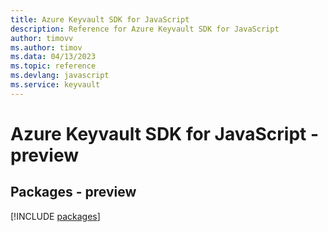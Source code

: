 ```yaml
---
title: Azure Keyvault SDK for JavaScript
description: Reference for Azure Keyvault SDK for JavaScript
author: timovv
ms.author: timov
ms.data: 04/13/2023
ms.topic: reference
ms.devlang: javascript
ms.service: keyvault
---
```

# Azure Keyvault SDK for JavaScript - preview
## Packages - preview
[!INCLUDE [packages](keyvault-index.md)]